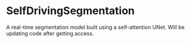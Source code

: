 # SelfDrivingSegmentation
A real-time segmentation model built using a self-attention UNet. Will be updating code after getting access.
